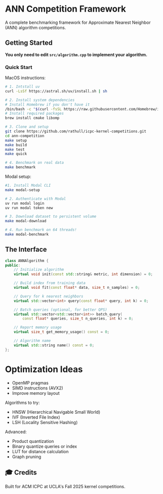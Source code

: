 # ANN Competition Framework

A complete benchmarking framework for Approximate Nearest Neighbor (ANN) algorithm competitions.

## Getting Started

**You only need to edit `src/algorithm.cpp` to implement your algorithm.**

### Quick Start

MacOS instructions:
```bash
# 1. Intstall uv
curl -LsSf https://astral.sh/uv/install.sh | sh

# 2. Install system dependencies
# Install Homebrew if you don't have it
/bin/bash -c "$(curl -fsSL https://raw.githubusercontent.com/Homebrew/install/HEAD/install.sh)"
# Install required packages
brew install cmake libomp

# 3. Clone and setup
git clone https://github.com/rathull/icpc-kernel-competitions.git
cd ann-competition
make setup
make build
make test
make quick

# 4. Benchmark on real data
make benchmark
```

Modal setup:
```bash
#1. Install Modal CLI
make modal-setup

# 2. Authenticate with Modal
uv run modal login
uv run modal token new

# 3. Download dataset to persistent volume
make modal-download

# 4. Run benchmark on 64 threads!
make modal-benchmark
```
## The Interface

```cpp
class ANNAlgorithm {
public:
    // Initialize algorithm
    virtual void init(const std::string& metric, int dimension) = 0;

    // Build index from training data
    virtual void fit(const float* data, size_t n_samples) = 0;

    // Query for k nearest neighbors
    virtual std::vector<int> query(const float* query, int k) = 0;

    // Batch queries (optional, for better QPS)
    virtual std::vector<std::vector<int>> batch_query(
        const float* queries, size_t n_queries, int k) = 0;

    // Report memory usage
    virtual size_t get_memory_usage() const = 0;

    // Algorithm name
    virtual std::string name() const = 0;
};
```

# Optimization Ideas

- OpenMP pragmas
- SIMD instructions (AVX2)
- Improve memory layout

Algorithms to try:
- HNSW (Hierarchical Navigable Small World)
- IVF (Inverted File Index)
- LSH (Locality Sensitive Hashing)

Advanced:
- Product quantization
- Binary quantize queries or index
- LUT for distance calculation
- Graph pruning


## 🎓 Credits

Built for ACM ICPC at UCLA's Fall 2025 kernel competitions.

